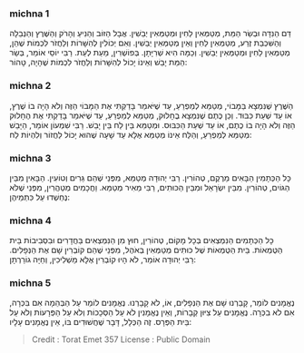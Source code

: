 
### michna 1
דַּם הַנִּדָּה וּבְשַׂר הַמֵּת, מְטַמְּאִין לַחִין וּמְטַמְּאִין יְבֵשִׁין. אֲבָל הַזּוֹב וְהַנִּיעַ וְהָרֹק וְהַשֶּׁרֶץ וְהַנְּבֵלָה וְהַשִּׁכְבַת זֶרַע, מְטַמְּאִין לַחִין וְאֵין מְטַמְּאִין יְבֵשִׁין. וְאִם יְכוֹלִין לְהִשָּׁרוֹת וְלַחֲזֹר לִכְמוֹת שֶׁהֵן, מְטַמְּאִין לַחִין וּמְטַמְּאִין יְבֵשִׁין. וְכַמָּה הִיא שְׁרִיָּתָן. בְּפוֹשְׁרִין, מֵעֵת לְעֵת. רַבִּי יוֹסֵי אוֹמֵר, בְּשַׂר הַמֵּת יָבֵשׁ וְאֵינוֹ יָכוֹל לְהִשָּׁרוֹת וְלַחֲזֹר לִכְמוֹת שֶׁהָיָה, טָהוֹר: 

### michna 2
הַשֶּׁרֶץ שֶׁנִּמְצָא בַּמָּבוֹי, מְטַמֵּא לְמַפְרֵעַ, עַד שֶׁיֹּאמַר בָּדַקְתִּי אֶת הַמָּבוֹי הַזֶּה וְלֹא הָיָה בוֹ שֶׁרֶץ, אוֹ עַד שְׁעַת כִּבּוּד. וְכֵן כֶּתֶם שֶׁנִּמְצָא בֶחָלוּק, מְטַמֵּא לְמַפְרֵעַ, עַד שֶׁיֹּאמַר בָּדַקְתִּי אֶת הֶחָלוּק הַזֶּה וְלֹא הָיָה בוֹ כֶתֶם, אוֹ עַד שְׁעַת הַכִּבּוּס. וּמְטַמֵּא בֵּין לַח בֵּין יָבֵשׁ. רַבִּי שִׁמְעוֹן אוֹמֵר, הַיָּבֵשׁ מְטַמֵּא לְמַפְרֵעַ, וְהַלַּח אֵינוֹ מְטַמֵּא אֶלָּא עַד שָׁעָה שֶׁהוּא יָכוֹל לַחֲזוֹר וְלִהְיוֹת לַח: 

### michna 3
כָּל הַכְּתָמִין הַבָּאִים מֵרֶקֶם, טְהוֹרִין. רַבִּי יְהוּדָה מְטַמֵּא, מִפְּנֵי שֶׁהֵם גֵּרִים וְטוֹעִין. הַבָּאִין מִבֵּין הַגּוֹיִם, טְהוֹרִין. מִבֵּין יִשְׂרָאֵל וּמִבֵּין הַכּוּתִים, רַבִּי מֵאִיר מְטַמֵּא. וַחֲכָמִים מְטַהֲרִין, מִפְּנֵי שֶׁלֹּא נֶחְשְׁדוּ עַל כִּתְמֵיהֶן: 

### michna 4
כָּל הַכְּתָמִים הַנִּמְצְאִים בְּכָל מָקוֹם, טְהוֹרִין, חוּץ מִן הַנִּמְצְאִים בַּחֲדָרִים וּבִסְבִיבוֹת בֵּית הַטֻּמְאוֹת. בֵּית הַטֻּמְאוֹת שֶׁל כּוּתִים מְטַמְּאִין בְּאֹהֶל, מִפְּנֵי שֶׁהֵם קוֹבְרִין שָׁם אֶת הַנְּפָלִים. רַבִּי יְהוּדָה אוֹמֵר, לֹא הָיוּ קוֹבְרִין אֶלָּא מַשְׁלִיכִין, וְחַיָּה גוֹרַרְתָּן: 

### michna 5
נֶאֱמָנִים לוֹמַר, קָבַרְנוּ שָׁם אֶת הַנְּפָלִים, אוֹ, לֹא קָבָרְנוּ. נֶאֱמָנִים לוֹמַר עַל הַבְּהֵמָה אִם בִּכְּרָה, אִם לֹא בִכְּרָה. נֶאֱמָנִים עַל צִיּוּן קְבָרוֹת, וְאֵין נֶאֱמָנִין לֹא עַל הַסְּכָכוֹת וְלֹא עַל הַפְּרָעוֹת וְלֹא עַל בֵּית הַפְּרָס. זֶה הַכְּלָל, דָּבָר שֶׁחֲשׁוּדִים בּוֹ, אֵין נֶאֱמָנִים עָלָיו: 

>Credit : Torat Emet 357
>License : Public Domain 